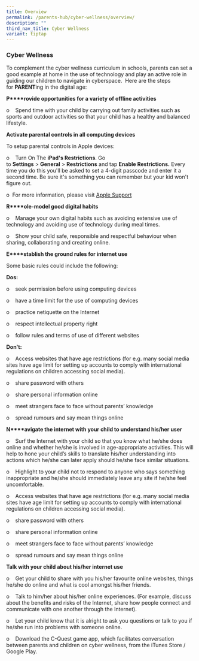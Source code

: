 ```yaml
---
title: Overview
permalink: /parents-hub/cyber-wellness/overview/
description: ""
third_nav_title: Cyber Wellness
variant: tiptap
---
```

### Cyber Wellness

To complement the cyber wellness curriculum in schools, parents can set a good example at home in the use of technology and play an active role in guiding our children to navigate in cyberspace.  Here are the steps for **PARENT**ing in the digital age:  
  

**P****rovide opportunities for a variety of offline activities**

o    Spend time with your child by carrying out family activities such as sports and outdoor activities so that your child has a healthy and balanced lifestyle.  

**Activate parental controls in all computing devices**

To setup parental controls in Apple devices:

  

o    Turn On The **iPad's Restrictions**. Go to **Settings** \> **General** \> **Restrictions** and tap **Enable Restrictions.** Every time you do this you'll be asked to set a 4-digit passcode and enter it a second time. Be sure it's something you can remember but your kid won't figure out.  

o  For more information, please visit [Apple Support](https://support.apple.com/en-sg/HT201304)

**R****ole-model good digital habits**

o    Manage your own digital habits such as avoiding extensive use of technology and avoiding use of technology during meal times.  

o    Show your child safe, responsible and respectful behaviour when sharing, collaborating and creating online.  

  

**E****stablish the ground rules for internet use**

Some basic rules could include the following:  
  

**Dos:**

o    seek permission before using computing devices

o    have a time limit for the use of computing devices

o    practice netiquette on the Internet

o    respect intellectual property right

o    follow rules and terms of use of different websites

  

**Don't:**

o    Access websites that have age restrictions (for e.g. many social media sites have age limit for setting up accounts to comply with international regulations on children accessing social media).

o    share password with others

o    share personal information online

o    meet strangers face to face without parents’ knowledge

o    spread rumours and say mean things online

**N****avigate the internet with your child to understand his/her user**

o    Surf the Internet with your child so that you know what he/she does online and whether he/she is involved in age-appropriate activities. This will help to hone your child’s skills to translate his/her understanding into actions which he/she can later apply should he/she face similar situations.  

o    Highlight to your child not to respond to anyone who says something inappropriate and he/she should immediately leave any site if he/she feel uncomfortable.  

o    Access websites that have age restrictions (for e.g. many social media sites have age limit for setting up accounts to comply with international regulations on children accessing social media).  

o    share password with others  

o    share personal information online

o    meet strangers face to face without parents’ knowledge  

o    spread rumours and say mean things online  

**Talk with your child about his/her internet use**

o    Get your child to share with you his/her favourite online websites, things he/she do online and what is cool amongst his/her friends.

o    Talk to him/her about his/her online experiences. (For example, discuss about the benefits and risks of the Internet, share how people connect and communicate with one another through the Internet).

o    Let your child know that it is alright to ask you questions or talk to you if he/she run into problems with someone online.  

o    Download the C-Quest game app, which facilitates conversation between parents and children on cyber wellness, from the iTunes Store / Google Play.
